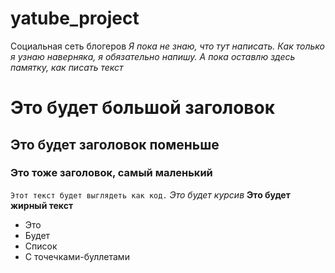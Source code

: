 # yatube_project
Социальная сеть блогеров
*Я пока не знаю, что тут написать. Как только я узнаю наверняка, я обязательно напишу. А пока оставлю здесь памятку, как писать текст*
# Это будет большой заголовок
## Это будет заголовок поменьше
### Это тоже заголовок, самый маленький
``` Этот текст будет выглядеть как код. ```
_Это будет курсив_
**Это будет жирный текст**
- Это
- Будет
- Список
- С точечками-буллетами 